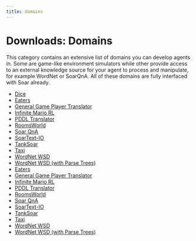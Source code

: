 ```yaml
---
title: domains
---
```


# Downloads: Domains

This category contains an extensive list of domains you can develop agents in.
Some are game-like environment simulators while other provide access to an
external knowledge source for your agent to process and manipulate, for example
WordNet or SoarQnA. All of these domains are fully interfaced with Soar already.

*   [Dice](./dice.md)
*   [Eaters](./eaters.md)
*   [General Game Player Translator](./general_game_player_translator.md)
*   [Infinite Mario RL](./infinite_mario_rl.md)
*   [PDDL Translator](./pddl_translator.md)
*   [RoomsWorld](./roomsworld.md)
*   [Soar QnA](./soar_qna.md)
*   [SoarText-IO](./soartext-io.md)
*   [TankSoar](./tanksoar.md)
*   [Taxi](./taxi.md)
*   [WordNet WSD](./wordnet_wsd.md)
*   [WordNet WSD (with Parse Trees)](./wordnet_wsd_(with_parse_trees).md)
*   [Eaters](./eaters.md)
*   [General Game Player Translator](./general_game_player_translator.md)
*   [Infinite Mario RL](./infinite_mario_rl.md)
*   [PDDL Translator](./pddl_translator.md)
*   [RoomsWorld](./roomsworld.md)
*   [Soar QnA](./soar_qna.md)
*   [SoarText-IO](./soartext-io.md)
*   [TankSoar](./tanksoar.md)
*   [Taxi](./taxi.md)
*   [WordNet WSD](./wordnet_wsd.md)
*   [WordNet WSD (with Parse Trees)](./wordnet_wsd_(with_parse_trees).md)
